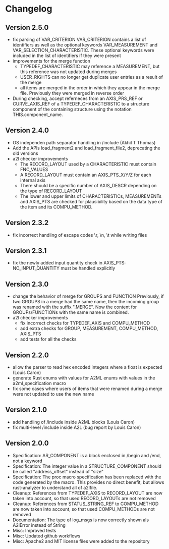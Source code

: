 # Changelog

## Version 2.5.0

- fix parsing of VAR_CRITERION
  VAR_CRITERION contains a list of identifiers as well as the optional keywords VAR_MEASUREMENT
  and VAR_SELECTION_CHARACTERISTIC. These optional keywords were included in the list of identifiers if they were present
- improvements for the merge function
  - TYPEDEF_CHARACTERISTIC may reference a MEASUREMENT, but this reference was not updated during merges
  - USER_RIGHTS can no longer get duplicate user entries as a result of the merge
  - all items are merged in the order in which they appear in the merge file. Previously they were merged in reverse order
- During checking, accept referneces from an AXIS_PRS_REF or CURVE_AXIS_REF of a TYPEDEF_CHARACTERISTIC
  to a structure component of the containing structure using the notation THIS.component_name.

## Version 2.4.0

- OS independen path separator handling in /include (Akhil T Thomas)
- Add the APIs load_fragment2 and load_fragment_file2, deprecating the old versions
- a2l checker improvements
  - The RECORD_LAYOUT used by a CHARACTERISTIC must contain FNC_VALUES
  - A RECORD_LAYOUT must contain an AXIS_PTS_X/Y/Z for each internal axis
  - There should be a specific number of AXIS_DESCR depending on the type of RECORD_LAYOUT
  - The lower and upper limits of CHARACTERISTICs, MEASUREMENTs and AXIS_PTS
    are checked for plausibility based on the data type of the item and its COMPU_METHOD.

## Version 2.3.2

- fix incorrect handling of escape codes \r, \n, \t while writing files

## Version 2.3.1

- fix the newly added input quantity check in AXIS_PTS: NO_INPUT_QUANTITY must be handled explicitly

## Version 2.3.0

- change the behavior of merge for GROUPS and FUNCTION
  Previously, if two GROUPS in a merge had the same name, then the incoming group was renamed with the suffix ".MERGE".
  Now the content for GROUPs/FUNCTIONs with the same name is combined.
- a2l checker improvements
  - fix incorrect checks for TYPEDEF_AXIS and COMPU_METHOD
  - add extra checks for GROUP, MEASUREMENT, COMPU_METHOD, AXIS_PTS
  - add tests for all the checks

## Version 2.2.0

- allow the parser to read hex encoded integers where a float is expected (Louis Caron)
- generate Rust enums with values for A2ML enums with values in the a2ml_specification macro
- fix some cases where users of items that were renamed during a merge were not updated to use the new name

## Version 2.1.0

- add handling of /include inside A2ML blocks (Louis Caron)
- fix multi-level /include inside A2L (bug report by Louis Caron)

## Version 2.0.0

- Specification: AR_COMPONENT is a block enclosed in /begin and /end, not a keyword
- Specification: The integer value in a STRUCTURE_COMPONENT should be called "address_offset" instead of "size"
- Specification: The proc macro specification has been replaced with the code generated by the macro.
  This provides no direct benefit, but allows rust-analyzer to understand all of a2lfile.
- Cleanup: References from TYPEDEF_AXIS to RECORD_LAYOUT are now taken into account, so that used RECORD_LAYOUTs are not removed
- Cleanup: References from STATUS_STRING_REF to COMPU_METHOD are now taken into account, so that used COMPU_METHODs are not removed
- Documentation: The type of log_msgs is now correctly shown als A2lError instead of String
- Misc: Improved tests
- Misc: Updated github workflows
- Misc: Apache2 and MIT license files were added to the repository
